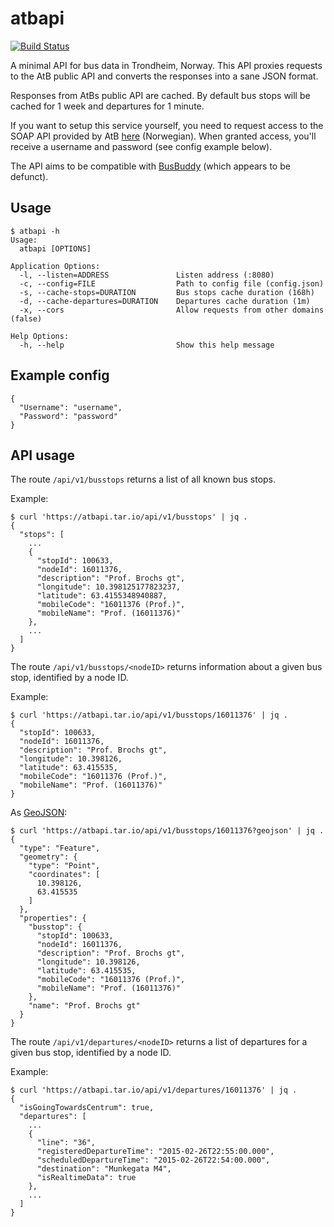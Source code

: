 # atbapi

[![Build Status](https://travis-ci.org/mpolden/atbapi.svg)](https://travis-ci.org/mpolden/atbapi)

A minimal API for bus data in Trondheim, Norway. This API proxies requests to
the AtB public API and converts the responses into a sane JSON format.

Responses from AtBs public API are cached. By default bus stops will be cached
for 1 week and departures for 1 minute.

If you want to setup this service yourself, you need to request access to the
SOAP API provided by AtB [here](https://www.atb.no/aapne-data/category419.html)
(Norwegian). When granted access, you'll receive a username and password (see
config example below).

The API aims to be compatible with [BusBuddy](https://github.com/norrs/busbuddy)
(which appears to be defunct).

## Usage

```
$ atbapi -h
Usage:
  atbapi [OPTIONS]

Application Options:
  -l, --listen=ADDRESS               Listen address (:8080)
  -c, --config=FILE                  Path to config file (config.json)
  -s, --cache-stops=DURATION         Bus stops cache duration (168h)
  -d, --cache-departures=DURATION    Departures cache duration (1m)
  -x, --cors                         Allow requests from other domains (false)

Help Options:
  -h, --help                         Show this help message
```

## Example config

```
{
  "Username": "username",
  "Password": "password"
}
```

## API usage

The route `/api/v1/busstops` returns a list of all known bus stops.

Example:

```
$ curl 'https://atbapi.tar.io/api/v1/busstops' | jq .
{
  "stops": [
    ...
    {
      "stopId": 100633,
      "nodeId": 16011376,
      "description": "Prof. Brochs gt",
      "longitude": 10.398125177823237,
      "latitude": 63.4155348940887,
      "mobileCode": "16011376 (Prof.)",
      "mobileName": "Prof. (16011376)"
    },
    ...
  ]
}
```

The route `/api/v1/busstops/<nodeID>` returns information about a given bus
stop, identified by a node ID.

Example:

```
$ curl 'https://atbapi.tar.io/api/v1/busstops/16011376' | jq .
{
  "stopId": 100633,
  "nodeId": 16011376,
  "description": "Prof. Brochs gt",
  "longitude": 10.398126,
  "latitude": 63.415535,
  "mobileCode": "16011376 (Prof.)",
  "mobileName": "Prof. (16011376)"
}
```

As [GeoJSON](http://geojson.org/):

```
$ curl 'https://atbapi.tar.io/api/v1/busstops/16011376?geojson' | jq .
{
  "type": "Feature",
  "geometry": {
    "type": "Point",
    "coordinates": [
      10.398126,
      63.415535
    ]
  },
  "properties": {
    "busstop": {
      "stopId": 100633,
      "nodeId": 16011376,
      "description": "Prof. Brochs gt",
      "longitude": 10.398126,
      "latitude": 63.415535,
      "mobileCode": "16011376 (Prof.)",
      "mobileName": "Prof. (16011376)"
    },
    "name": "Prof. Brochs gt"
  }
}
```

The route `/api/v1/departures/<nodeID>` returns a list of departures for a given bus
stop, identified by a node ID.

Example:

```
$ curl 'https://atbapi.tar.io/api/v1/departures/16011376' | jq .
{
  "isGoingTowardsCentrum": true,
  "departures": [
    ...
    {
      "line": "36",
      "registeredDepartureTime": "2015-02-26T22:55:00.000",
      "scheduledDepartureTime": "2015-02-26T22:54:00.000",
      "destination": "Munkegata M4",
      "isRealtimeData": true
    },
    ...
  ]
}
```
